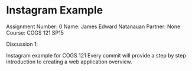 Instagram Example
===========
Assignment Number: 0
Name: James Edward Natanauan
Partner: None
Course: COGS 121 SP15

Discussion 1:

Instagram example for COGS 121
Every commit will provide a step by step introduction to creating a web application overview.
